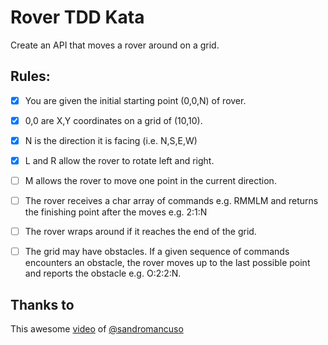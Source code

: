 
# Rover TDD Kata

Create an API that moves a rover around on a grid.

## Rules:

- [X] You are given the initial starting point (0,0,N) of rover.

- [X] 0,0 are X,Y coordinates on a grid of (10,10).

- [X] N is the direction it is facing (i.e. N,S,E,W)

- [X] L and R allow the rover to rotate left and right.

- [ ] M allows the rover to move one point in the current direction.

- [ ] The rover receives a char array of commands e.g. RMMLM and returns the finishing point after the moves e.g. 2:1:N

- [ ] The rover wraps around if it reaches the end of the grid.

- [ ] The grid may have obstacles. If a given sequence of commands encounters an obstacle, the rover moves up to the last possible point and reports the obstacle e.g. O:2:2:N.


## Thanks to

This awesome [video](https://youtu.be/24vzFAvOzo0) of [@sandromancuso](https://www.github.com/sandromancuso) 